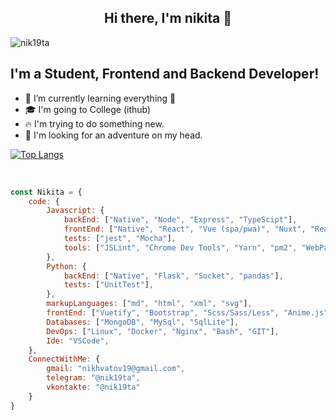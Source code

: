<h2 align="center">Hi there, I'm nikita 👋</h2>

<p align=left> <img src=https://komarev.com/ghpvc/?username=nik19ta alt=nik19ta /> </p>


## I'm a Student, Frontend and Backend Developer!


- 🌱 I’m currently learning everything 🤣
- 🎓 I'm going to College (ithub) 
- 🔥 I'm trying to do something new. 
- 🤯 I'm looking for an adventure on my head.

[![Top Langs](https://github-readme-stats.vercel.app/api/top-langs/?username=nik19ta&layout=compact&theme=radical&bg_color=0000&show_icons=false&hide_border=true&langs_count=8&text_color=40c463&title_color=40c463)](https://github.com/nik19ta)

<br />

```js
const Nikita = {
    code: {
        Javascript: {
            backEnd: ["Native", "Node", "Express", "TypeScipt"],
            frontEnd: ["Native", "React", "Vue (spa/pwa)", "Nuxt", "React Native"],
            tests: ["jest", "Mocha"],
            tools: ["JSLint", "Chrome Dev Tools", "Yarn", "pm2", "WebPack"]
        },
        Python: {
            backEnd: ["Native", "Flask", "Socket", "pandas"],
            tests: ["UnitTest"],
        },
        markupLanguages: ["md", "html", "xml", "svg"],
        frontEnd: ["Vuetify", "Bootstrap", "Scss/Sass/Less", "Anime.js", "Animate.css"],
        Databases: ["MongoDB", "MySql", "SqlLite"],
        DevOps: ["Linux", "Docker", "Nginx", "Bash", "GIT"],
        Ide: "VSCode",
    },
    ConnectWithMe: {
        gmail: "nikhvatov19@gmail.com",
        telegram: "@nik19ta",
        vkontakte: "@nik19ta"
    }
}
```
